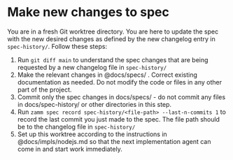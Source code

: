 # Make new changes to spec

You are in a fresh Git worktree directory. You are here to update the spec with the new desired changes as defined by the new changelog entry in `spec-history/`. Follow these steps:

1. Run `git diff main` to understand the spec changes that are being requested by a new changelog file in `spec-history/`
2. Make the relevant changes in @docs/specs/ . Correct existing documentation as needed. Do not modify the code or files in any other part of the project.
3. Commit only the spec changes in docs/specs/ - do not commit any files in docs/spec-history/ or other directories in this step.
4. Run `zamm spec record spec-history/<file-path> --last-n-commits 1` to record the last commit you just made to the spec. The file path should be to the changelog file in `spec-history/`
5. Set up this worktree according to the instructions in @docs/impls/nodejs.md so that the next implementation agent can come in and start work immediately.
